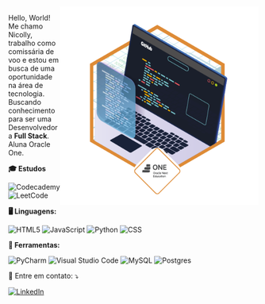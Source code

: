 <img src="badge.webp" alt="ilustração de um computador" min-width="400px" max-width="400px" width="400px" align="right">

<p align="left"> 
  Hello, World!<br>
  Me chamo Nicolly, trabalho como comissária de voo e estou em busca de uma oportunidade na área de tecnologia.
  Buscando conhecimento para ser uma Desenvolvedora <strong>Full Stack</strong>.<br>
  Aluna Oracle One.
</p>

**🎓 Estudos**

![Codecademy](https://img.shields.io/badge/Codecademy-FFF0E5?style=for-the-badge&logo=codecademy&logoColor=1F243A)
![LeetCode](https://img.shields.io/badge/LeetCode-000000?style=for-the-badge&logo=LeetCode&logoColor=#d16c06)

**🖥️ Linguagens:**

![HTML5](https://img.shields.io/badge/html5-%23E34F26.svg?style=for-the-badge&logo=html5&logoColor=white)
![JavaScript](https://img.shields.io/badge/javascript-%23323330.svg?style=for-the-badge&logo=javascript&logoColor=%23F7DF1E)
![Python](https://img.shields.io/badge/python-3670A0?style=for-the-badge&logo=python&logoColor=ffdd54)
![CSS](https://img.shields.io/badge/CSS3-1572B6?style=for-the-badge&logo=css3&logoColor=white)


**💼 Ferramentas:**

![PyCharm](https://img.shields.io/badge/pycharm-143?style=for-the-badge&logo=pycharm&logoColor=black&color=black&labelColor=green)
![Visual Studio Code](https://img.shields.io/badge/Visual%20Studio%20Code-0078d7.svg?style=for-the-badge&logo=visual-studio-code&logoColor=white)
![MySQL](https://img.shields.io/badge/mysql-4479A1.svg?style=for-the-badge&logo=mysql&logoColor=white)
![Postgres](https://img.shields.io/badge/postgres-%23316192.svg?style=for-the-badge&logo=postgresql&logoColor=white)

<p align="left">
  💌 Entre em contato: ⤵️
</p>

<p align="left">
  <a href="https://www.linkedin.com/in/nicolly-brasil/" title="LinkedIn">
  <img src="https://img.shields.io/badge/-Linkedin-0e76a8?style=flat-square&logo=Linkedin&logoColor=white&link=LINK-DO-SEU-LINKEDIN" alt="LinkedIn"/></a>
</p>
